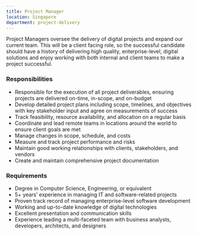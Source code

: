 ```yaml
---
title: Project Manager
location: Singapore
department: project-delivery
---
```


Project Managers oversee the delivery of digital projects and expand our current team. This will be a client facing role, so the successful candidate should have a history of delivering high quality, enterprise-level, digital solutions and enjoy working with both internal and client teams to make a project successful.

### Responsibilities

- Responsible for the execution of all project deliverables, ensuring projects are delivered on-time, in-scope, and on-budget
- Develop detailed project plans including scope, timelines, and objectives with key stakeholder input and agree on measurements of success
- Track feasibility, resource availability, and allocation on a regular basis
- Coordinate and lead remote teams in locations around the world to ensure client goals are met
- Manage changes in scope, schedule, and costs
- Measure and track project performance and risks
- Maintain good working relationships with clients, stakeholders, and vendors
- Create and maintain comprehensive project documentation

### Requirements

- Degree in Computer Science, Engineering, or equivalent
- 5+ years’ experience in managing IT and software-related projects
- Proven track record of managing enterprise-level software development
- Working and up-to-date knowledge of digital technologies
- Excellent presentation and communication skills
- Experience leading a multi-faceted team with business analysts, developers, architects, and designers
